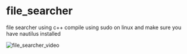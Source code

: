 # file_searcher
file searcher using c++ 
compile using sudo on linux and make sure you have nautilus installed

![file_searcher_video](https://github.com/Luijika711/file_searcher/assets/88895321/bbef49fb-2852-469e-925d-1b139b6d8167)
